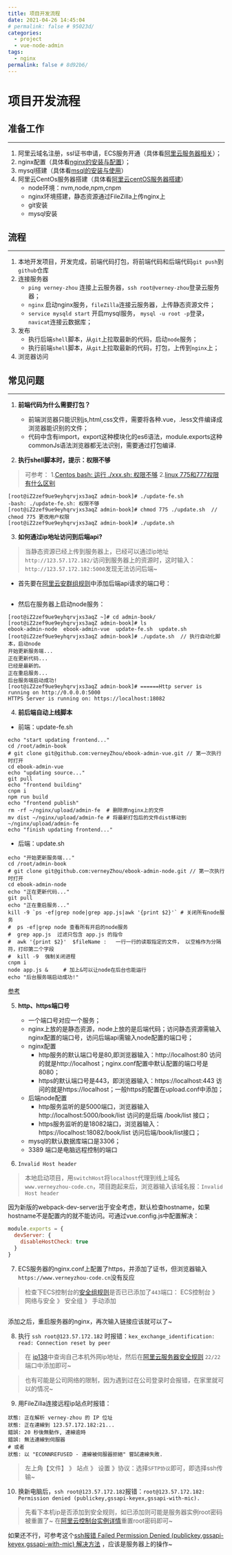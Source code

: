```yaml
---
title: 项目开发流程
date: 2021-04-26 14:45:04
# permalink: false # 95023d/
categories: 
  - project
  - vue-node-admin
tags: 
  - nginx
permalink: false # 8d92b6/
---
```

# 项目开发流程


## 准备工作
---

1. 阿里云域名注册，ssl证书申请，ECS服务开通（具体看[阿里云服务器相关](./aliyun-server)）；
2. nginx配置（具体看[nginx的安装与配置](./nginx)）；
3. mysql搭建（具体看[msql的安装与使用](./mysql)）
4. 阿里云CentOs服务器搭建（具体看[阿里云centOS服务器搭建](./aliyun-centos)） 
    - node环境：nvm,node,npm,cnpm
    - nginx环境搭建，静态资源通过FileZilla上传nginx上
    - git安装
    - mysql安装


## 流程
---

1. 本地开发项目，开发完成，前端代码打包，将前端代码和后端代码`git push`到`github`仓库
2. 连接服务器
    - `ping verney-zhou` 连接上云服务器，`ssh root@verney-zhou`登录云服务器；
    - `nginx` 启动nginx服务，`fileZilla`连接云服务器，上传静态资源文件；
    - `service mysqld start` 开启mysql服务， `mysql -u root -p`登录，`navicat`连接云数据库；
3. 发布
    - 执行后端`shell`脚本，从`git`上拉取最新的代码，启动`node`服务；
    - 执行前端`shell`脚本，从`git`上拉取最新的代码，打包，上传到`nginx`上；
4. 浏览器访问



## 常见问题
---

1. **前端代码为什么需要打包？**
    - 前端浏览器只能识别js,html,css文件，需要将各种.vue，.less文件编译成浏览器能识别的文件；
    - 代码中含有import，export这种模块化的es6语法，module.exports这种commonJs语法浏览器都无法识别，需要通过打包编译.

2. **执行shell脚本时，提示：权限不够**
> 可参考：
    1.[Centos bash: 运行 ./xxx.sh: 权限不够](https://blog.csdn.net/idomyway/article/details/108229822)
    2.[linux 775和777权限有什么区别](https://blog.csdn.net/hsany330/article/details/49977151)
``` shell
[root@iZ2zef9ue9eyhqrvjxs3aqZ admin-book]# ./update-fe.sh
-bash: ./update-fe.sh: 权限不够
[root@iZ2zef9ue9eyhqrvjxs3aqZ admin-book]# chmod 775 ./update.sh  // chmod 775 更改用户权限
[root@iZ2zef9ue9eyhqrvjxs3aqZ admin-book]# ./update.sh
```

3. **如何通过ip地址访问到后端api?**
> 当静态资源已经上传到服务器上，已经可以通过ip地址`http://123.57.172.182/`访问到服务器上的资源时，这时输入：`http://123.57.172.182:5000`发现无法访问后端~

- 首先要在[阿里云安群组规则](https://ecs.console.aliyun.com/?spm=5176.100251.recommends.decs.62dd4f15QG9Z3L#/securityGroup/region/cn-beijing)中添加后端api请求的端口号：

<img class="zoom-custom-imgs" :src="$withBase('/images/project/image01.png')" width="auto"/>

- 然后在服务器上启动node服务：
``` shell
[root@iZ2zef9ue9eyhqrvjxs3aqZ ~]# cd admin-book/
[root@iZ2zef9ue9eyhqrvjxs3aqZ admin-book]# ls
ebook-admin-node  ebook-admin-vue  update-fe.sh  update.sh
[root@iZ2zef9ue9eyhqrvjxs3aqZ admin-book]# ./update.sh  // 执行自动化脚本，启动node
开始更新服务端...
正在更新代码...
已经是最新的。
正在重启服务...
后台服务端启动成功!
[root@iZ2zef9ue9eyhqrvjxs3aqZ admin-book]# ======Http server is running on http://0.0.0.0:5000
HTTPS Server is running on: https://localhost:18082
```

4. **前后端自动上线脚本**
- 前端：update-fe.sh
```shell
echo "start updating frontend..."
cd /root/admin-book
# git clone git@github.com:verneyZhou/ebook-admin-vue.git // 第一次执行时打开
cd ebook-admin-vue
echo "updating source..."
git pull
echo "frontend building"
cnpm i
npm run build
echo "frontend publish"
rm -rf ~/nginx/upload/admin-fe  # 删除原nginx上的文件
mv dist ~/nginx/upload/admin-fe # 将最新打包后的文件dist移动到~/nginx/upload/admin-fe
echo "finish updating frontend..."
```

- 后端：update.sh
```shell
echo "开始更新服务端..."
cd /root/admin-book
# git clone git@github.com:verneyZhou/ebook-admin-node.git // 第一次执行时打开
cd ebook-admin-node
echo "正在更新代码..."
git pull
echo "正在重启服务..."
kill -9 `ps -ef|grep node|grep app.js|awk '{print $2}'` # 关闭所有node服务
#  ps -ef|grep node 查看所有开启的node服务
#  grep app.js  过滤只包含 app.js 的指令
#  awk '{print $2}'  $fileName :   一行一行的读取指定的文件， 以空格作为分隔符，打印第二个字段
#  kill -9  强制关闭进程
cnpm i
node app.js &     # 加上&可以让node在后台也能运行
echo "后台服务端启动成功!"
```
[参考](https://blog.csdn.net/guo_guo_cai/article/details/78499477)

5. **http、https端口号**
    - 一个端口号对应一个服务；
    - nginx上放的是静态资源，node上放的是后端代码；访问静态资源需输入nginx配置的端口号，访问后端api需输入node配置的端口号；
    - nginx配置
        - http服务的默认端口号是80,即浏览器输入：http://localhost:80 访问的就是http://localhost；nginx.conf配置中默认配置的端口号是8080；
        - https的默认端口号是443，即浏览器输入：https://localhost:443 访问的就是https://localhost；一般https的配置在upload.conf中添加；
    - 后端node配置
        - http服务监听的是5000端口，浏览器输入http://localhost:5000/book/list 访问的是后端 /book/list 接口；
        - https服务监听的是18082端口，浏览器输入：https://localhost:18082/book/list 访问后端/book/list接口；
    - mysql的默认数据库端口是3306；
    - 3389 端口是电脑远程控制的端口


6. `Invalid Host header`
> 本地启动项目，用`switchHost`将`localhost`代理到线上域名`www.verneyzhou-code.cn`，项目跑起来后，浏览器输入该域名报：`Invalid Host header`

因为新版的webpack-dev-server出于安全考虑，默认检查hostname，如果hostname不是配置内的就不能访问。可通过vue.config.js中配置解决：
``` js
module.exports = {
  devServer: {
    disableHostCheck: true
  }
}
```

7. ECS服务器的nginx.conf上配置了https，并添加了证书，但浏览器输入`https://www.verneyzhou-code.cn`没有反应
> 检查下ECS控制台的[安全组规则](https://ecs.console.aliyun.com/?spm=5176.12818093.recommend.decs.75e316d0JIQoQA#/securityGroup/region/cn-beijing)是否已已添加了`443`端口：
ECS控制台 》 网络与安全 》 安全组 》 手动添加

<img class="zoom-custom-imgs" :src="$withBase('/images/project/flow001.jpeg')" width="auto"/>

添加之后，重启服务器的nginx，再次输入链接应该就可以了~



8. 执行 `ssh root@123.57.172.182` 时报错：`kex_exchange_identification: read: Connection reset by peer`
> 在 [ip138](https://www.ip138.com/)中查询自己本机外网ip地址，然后在[阿里云服务器安全规则](https://ecs.console.aliyun.com/securityGroupDetail/region/cn-beijing/groupId/sg-2ze0p2g1civnu847xgde/detail/intranetIngress) `22/22` 端口中添加即可~

> 也有可能是公司网络的限制，因为遇到过在公司登录时会报错，在家里就可以的情况~



9. 用FileZilla连接远程ip站点时报错：
``` shell
狀態:	正在解析 verney-zhou 的 IP 位址
狀態:	正在連線到 123.57.172.182:21...
錯誤:	20 秒後無動作, 連線逾時
錯誤:	無法連線到伺服器 
# 或者
狀態:	以 "ECONNREFUSED - 連線被伺服器拒絕" 嘗試連線失敗.
```
> 左上角【文件】 》 站点 》 设置 》协议：选择`SFTP协议`即可，即选择ssh传输~



10. 换新电脑后，`ssh root@123.57.172.182`报错：`root@123.57.172.182: Permission denied (publickey,gssapi-keyex,gssapi-with-mic).`
> 先看下本机ip是否添加到安全规则，如已添加则可能是服务器实例root密码被重置了~ 在[阿里云控制台实例详情](https://ecs.console.aliyun.com/server/i-2zef9ue9eyhqrvjxs3aq/detail?regionId=cn-beijing)重置root密码即可~

如果还不行，可参考这个[ssh报错 Failed Permission Denied (publickey,gssapi-keyex,gssapi-with-mic) 解决方法](https://blog.csdn.net/whatday/article/details/129374170) ，应该是服务器上的操作~




<fix-link label="Back" href="/project/vue-node-admin/"></fix-link>

<!-- 2021-04-26 -->

